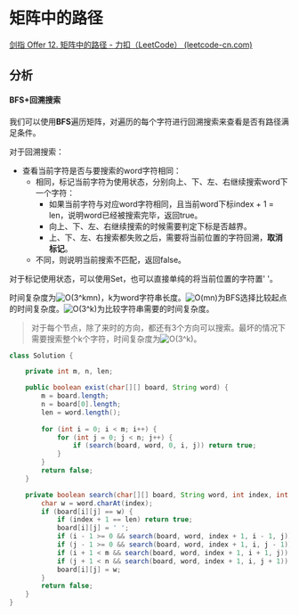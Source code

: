 # 矩阵中的路径

[剑指 Offer 12. 矩阵中的路径 - 力扣（LeetCode） (leetcode-cn.com)](https://leetcode-cn.com/problems/ju-zhen-zhong-de-lu-jing-lcof/)

## 分析

#### BFS+回溯搜索

我们可以使用**BFS**遍历矩阵，对遍历的每个字符进行回溯搜索来查看是否有路径满足条件。

对于回溯搜索：

*   查看当前字符是否与要搜索的word字符相同：
    *   相同，标记当前字符为使用状态，分别向上、下、左、右继续搜索word下一个字符：
        *   如果当前字符与对应word字符相同，且当前word下标index + 1 = len，说明word已经被搜索完毕，返回true。
        *   向上、下、左、右继续搜索的时候需要判定下标是否越界。
        *   上、下、左、右搜索都失败之后，需要将当前位置的字符回溯，**取消标记**。
    *   不同，则说明当前搜索不匹配，返回false。

对于标记使用状态，可以使用Set，也可以直接单纯的将当前位置的字符置' '。

时间复杂度为<img src="https://latex.codecogs.com/svg.image?O(3^kmn)" title="O(3^kmn)" />，k为word字符串长度。<img src="https://latex.codecogs.com/svg.image?O(mn)" title="O(mn)" />为BFS选择比较起点的时间复杂度。<img src="https://latex.codecogs.com/svg.image?O(3^k)" title="O(3^k)" />为比较字符串需要的时间复杂度。

>   对于每个节点，除了来时的方向，都还有3个方向可以搜索。最坏的情况下需要搜索整个k个字符，时间复杂度为<img src="https://latex.codecogs.com/svg.image?O(3^k)" title="O(3^k)" />。

```java
class Solution {

    private int m, n, len;

    public boolean exist(char[][] board, String word) {
        m = board.length;
        n = board[0].length;
        len = word.length();
        
        for (int i = 0; i < m; i++) {
            for (int j = 0; j < n; j++) {
                if (search(board, word, 0, i, j)) return true;
            }
        }
        return false;
    }

    private boolean search(char[][] board, String word, int index, int i, int j) {
        char w = word.charAt(index);
        if (board[i][j] == w) {
            if (index + 1 == len) return true;
            board[i][j] = ' ';
            if (i - 1 >= 0 && search(board, word, index + 1, i - 1, j)) return true;
            if (j - 1 >= 0 && search(board, word, index + 1, i, j - 1)) return true;
            if (i + 1 < m && search(board, word, index + 1, i + 1, j)) return true;
            if (j + 1 < n && search(board, word, index + 1, i, j + 1)) return true;
            board[i][j] = w;
        }
        return false;
    }
}
```

